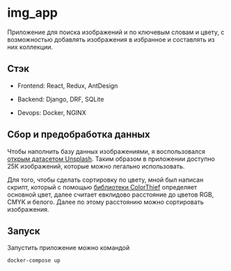 # img_app

Приложение для поиска изображений и по ключевым словам и цвету, с возможностью добавлять изображения в избранное и составлять из них коллекции.

## Стэк

- Frontend: React, Redux, AntDesign

- Backend: Django, DRF, SQLite

- Devops: Docker, NGINX

## Сбор и предобработка данных

Чтобы наполнить базу данных изображениями, я воспользовался [открым датасетом Unsplash](https://github.com/unsplash/datasets). Таким образом в приложении доступно 25К изображений, которые можно легально использовать. 

Для того, чтобы сделать сортировку по цвету, мной был написан скрипт, который с помощью [библиотеки ColorThief](https://pypi.org/project/colorthief/) определяет основной цвет, далее считает евклидово расстояние до цветов RGB, CMYK и белого. Далее по этому расстоянию можно сортировать изображения.

## Запуск

Запустить приложение можно командой

```bash
docker-compose up
```
